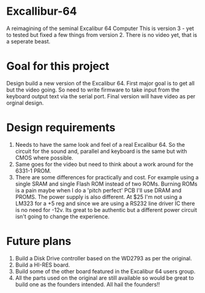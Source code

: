 # Excallibur-64
A reimagining of the seminal Excalibur 64 Computer
This is version 3 - yet to tested but fixed a few things from version 2. 
There is no video yet, that is a seperate beast. 

Goal for this project
=====================
Design build a new version of the  Excalibur 64. First major goal is to get all but the video going. So need to write firmware to take input from the keyboard output text via the serial port. 
Final version will have video as per orginal design.

Design requirements
==================
1. Needs to have the same look and feel of a real Excalibur 64. So the circuit for the sound and, parallel and keyboard is the same but with CMOS where possible.
2. Same goes for the video but need to think about a work around for the 6331-1 PROM.
3. There are some differences for practically and cost. For example using a single SRAM and single Flash ROM instead of two ROMs. Burning ROMs is a pain maybe when I do a 'pitch perfect' PCB I'll use DRAM and PROMS. The power supply is also different. At $25 I'm not using a LM323 for a +5 reg and since we are using a RS232 line driver IC there is no need for -12v. Its great to be authentic but a different power circuit isn't going to change the experience.

Future plans
============
1. Build a Disk Drive controller based on the WD2793 as per the original.
2. Build a HI-RES board.
3. Build some of the other board featured in the Excalibur 64 users group.
4. All the parts used on the original are still available so would be great to build one as the founders intended. All hail the founders!!
